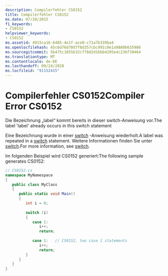 ```yaml
---
description: Compilerfehler CS0152
title: Compilerfehler CS0152
ms.date: 07/20/2015
f1_keywords:
- CS0152
helpviewer_keywords:
- CS0152
ms.assetid: 4915ca16-6485-4e1f-ace0-c71a7b339ba4
ms.openlocfilehash: 45c6d76d70d7f8d357cbc991c0e1a9880b635986
ms.sourcegitcommit: 5b475c1855b32cf78d2d1bbb4295e4c236f39464
ms.translationtype: MT
ms.contentlocale: de-DE
ms.lasthandoff: 09/24/2020
ms.locfileid: "91152415"
---
```

# <a name="compiler-error-cs0152"></a><span data-ttu-id="495c4-103">Compilerfehler CS0152</span><span class="sxs-lookup"><span data-stu-id="495c4-103">Compiler Error CS0152</span></span>

<span data-ttu-id="495c4-104">Die Bezeichnung „label“ kommt bereits in dieser switch-Anweisung vor.</span><span class="sxs-lookup"><span data-stu-id="495c4-104">The label 'label' already occurs in this switch statement</span></span>  
  
 <span data-ttu-id="495c4-105">Eine Bezeichnung wurde in einer [switch](../language-reference/keywords/switch.md) -Anweisung wiederholt.</span><span class="sxs-lookup"><span data-stu-id="495c4-105">A label was repeated in a [switch](../language-reference/keywords/switch.md) statement.</span></span> <span data-ttu-id="495c4-106">Weitere Informationen finden Sie unter [switch](../language-reference/keywords/switch.md).</span><span class="sxs-lookup"><span data-stu-id="495c4-106">For more information, see [switch](../language-reference/keywords/switch.md).</span></span>  
  
 <span data-ttu-id="495c4-107">Im folgenden Beispiel wird CS0152 generiert:</span><span class="sxs-lookup"><span data-stu-id="495c4-107">The following sample generates CS0152:</span></span>  
  
```csharp  
// CS0152.cs  
namespace MyNamespace  
{  
   public class MyClass  
   {  
      public static void Main()  
      {  
         int i = 0;  
  
         switch (i)  
         {  
            case 1:  
               i++;  
               return;  
  
            case 1:   // CS0152, two case 1 statements  
               i++;  
               return;  
         }  
      }  
   }  
}  
```
